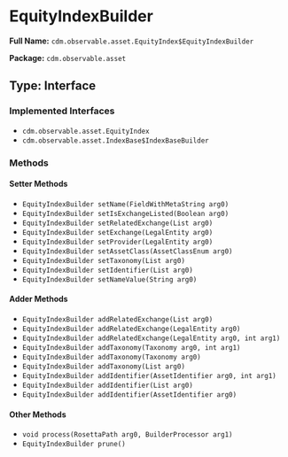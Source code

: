 # EquityIndexBuilder

**Full Name:** `cdm.observable.asset.EquityIndex$EquityIndexBuilder`

**Package:** `cdm.observable.asset`

## Type: Interface

### Implemented Interfaces

- `cdm.observable.asset.EquityIndex`
- `cdm.observable.asset.IndexBase$IndexBaseBuilder`

### Methods

#### Setter Methods

- `EquityIndexBuilder setName(FieldWithMetaString arg0)`
- `EquityIndexBuilder setIsExchangeListed(Boolean arg0)`
- `EquityIndexBuilder setRelatedExchange(List arg0)`
- `EquityIndexBuilder setExchange(LegalEntity arg0)`
- `EquityIndexBuilder setProvider(LegalEntity arg0)`
- `EquityIndexBuilder setAssetClass(AssetClassEnum arg0)`
- `EquityIndexBuilder setTaxonomy(List arg0)`
- `EquityIndexBuilder setIdentifier(List arg0)`
- `EquityIndexBuilder setNameValue(String arg0)`

#### Adder Methods

- `EquityIndexBuilder addRelatedExchange(List arg0)`
- `EquityIndexBuilder addRelatedExchange(LegalEntity arg0)`
- `EquityIndexBuilder addRelatedExchange(LegalEntity arg0, int arg1)`
- `EquityIndexBuilder addTaxonomy(Taxonomy arg0, int arg1)`
- `EquityIndexBuilder addTaxonomy(Taxonomy arg0)`
- `EquityIndexBuilder addTaxonomy(List arg0)`
- `EquityIndexBuilder addIdentifier(AssetIdentifier arg0, int arg1)`
- `EquityIndexBuilder addIdentifier(List arg0)`
- `EquityIndexBuilder addIdentifier(AssetIdentifier arg0)`

#### Other Methods

- `void process(RosettaPath arg0, BuilderProcessor arg1)`
- `EquityIndexBuilder prune()`

